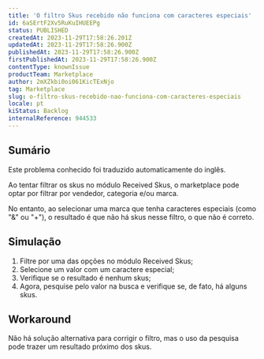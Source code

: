 ```yaml
---
title: 'O filtro Skus recebido não funciona com caracteres especiais'
id: 6aSErtF2Xv5RuKuIHUEEPg
status: PUBLISHED
createdAt: 2023-11-29T17:58:26.201Z
updatedAt: 2023-11-29T17:58:26.900Z
publishedAt: 2023-11-29T17:58:26.900Z
firstPublishedAt: 2023-11-29T17:58:26.900Z
contentType: knownIssue
productTeam: Marketplace
author: 2mXZkbi0oi061KicTExNjo
tag: Marketplace
slug: o-filtro-skus-recebido-nao-funciona-com-caracteres-especiais
locale: pt
kiStatus: Backlog
internalReference: 944533
---
```


## Sumário

<div class="alert alert-info">
  <p>Este problema conhecido foi traduzido automaticamente do inglês.</p>
</div>


Ao tentar filtrar os skus no módulo Received Skus, o marketplace pode optar por filtrar por vendedor, categoria e/ou marca.

No entanto, ao selecionar uma marca que tenha caracteres especiais (como "&" ou "+"), o resultado é que não há skus nesse filtro, o que não é correto.

## Simulação



1. Filtre por uma das opções no módulo Received Skus;
2. Selecione um valor com um caractere especial;
3. Verifique se o resultado é nenhum skus;
4. Agora, pesquise pelo valor na busca e verifique se, de fato, há alguns skus.



## Workaround


Não há solução alternativa para corrigir o filtro, mas o uso da pesquisa pode trazer um resultado próximo dos skus.





